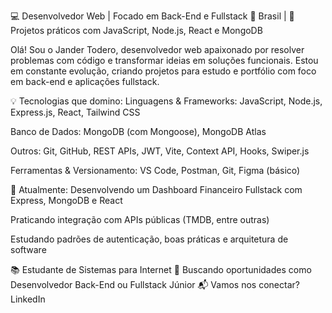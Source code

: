 💻 Desenvolvedor Web | Focado em Back-End e Fullstack
📍 Brasil | 🚀 Projetos práticos com JavaScript, Node.js, React e MongoDB

Olá! Sou o Jander Todero, desenvolvedor web apaixonado por resolver problemas com código e transformar ideias em soluções funcionais. Estou em constante evolução, criando projetos para estudo e portfólio com foco em back-end e aplicações fullstack.

💡 Tecnologias que domino:
Linguagens & Frameworks: JavaScript, Node.js, Express.js, React, Tailwind CSS

Banco de Dados: MongoDB (com Mongoose), MongoDB Atlas

Outros: Git, GitHub, REST APIs, JWT, Vite, Context API, Hooks, Swiper.js

Ferramentas & Versionamento: VS Code, Postman, Git, Figma (básico)

📌 Atualmente:
Desenvolvendo um Dashboard Financeiro Fullstack com Express, MongoDB e React

Praticando integração com APIs públicas (TMDB, entre outras)

Estudando padrões de autenticação, boas práticas e arquitetura de software

📚 Estudante de Sistemas para Internet
🔎 Buscando oportunidades como Desenvolvedor Back-End ou Fullstack Júnior
📬 Vamos nos conectar? LinkedIn